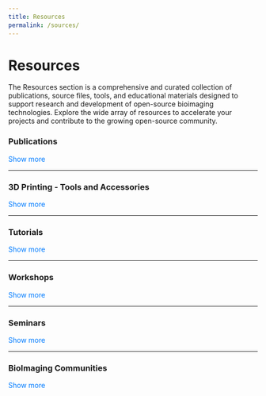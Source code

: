 ```yaml
---
title: Resources
permalink: /sources/
---
```


<script src="https://code.jquery.com/jquery-3.6.0.min.js"></script>
<script>
  $(document).ready(function() {
    $('.toggle-text').click(function() {
      var content = $(this).next('.content');
      content.slideToggle();

      if ($(this).text() === 'Show more') {
        $(this).text('Show less');
      } else {
        $(this).text('Show more');
      }
    });
  });
</script>


<style>
  .toggle-text {
    cursor: pointer;
    color: #007BFF; /* Default color */
    transition: color 0.3s ease; /* Smooth transition for color change */
  }

  .toggle-text:hover {
    color: #FF5733; /* Color when hovered */
  }
</style>

# **Resources**

The Resources section is a comprehensive and curated collection of publications, source files, tools, and educational materials designed to support research and development of open-source bioimaging technologies. Explore the wide array of resources to accelerate your projects and contribute to the growing open-source community.

### **Publications**

<p class="toggle-text">Show more</p>

<div class="content list" style="display: none;">
  
  <h4>2023</h4>
  <p>
    Open hardware: From DIY trend to global transformation in access to laboratory equipment. Wenzel T (2023). PLOS Biology 21(1): e3001931. (<a href="https://doi.org/10.1371/journal.pbio.3001931">Article</a>)
  </p>

  <h4>2022</h4>
  <p>
    Open Hardware in Science: The Benefits of Open Electronics. Oellermann, M., Price-Whelan, A. M., Diego, O., Seabra, R., Wenzel, T., Haley Pace Wilson, & Tanner, R. L. (2022). Integrative and Comparative Biology, Volume 62, Issue 4, October 2022, Pages 1061–1075. (<a href="https://doi.org/10.1093/icb/icac043">Article</a>)
  </p>

  <h4>2020</h4>
  <p>
    Standardisation of Practices in Open Source Hardware Bonvoisin, J., Molloy, J., Häuer, M., & Wenzel, T. (2020). Journal of Open Hardware, 4(1). (<a href="https://doi.org/10.5334/joh.22">Article</a>)
  </p>
</div>

<hr>

### **3D Printing - Tools and Accessories**
<p class="toggle-text">Show more</p>

<div class="content list" style="display: none;">

  <div class="content list" style="display: grid; grid-template-columns: repeat(3, 1fr); gap: 20px;">
    <!-- Thingiverse Designs -->
    <div class="list-item" style="text-align: center;">
      <a href="https://www.thingiverse.com/libre-hub/designs" target="_blank">
        <img src="/images/thingiverse-thumbnail.png" alt="Thingiverse Designs" style="width: 150px; height: 200px;">
      </a>
      <p class="list-post-title">
        <a href="https://www.thingiverse.com/libre-hub/designs" target="_blank">Designs on Thingiverse</a>
      </p>
    </div>
    <!-- Printables Designs -->
    <div class="list-item" style="text-align: center;">
      <a href="https://www.printables.com/de/@WenzelLab" target="_blank">
        <img src="/images/printables-thumbnail.png" alt="Printables Designs" style="width: 150px; height: 200px;">
      </a>
      <p class="list-post-title">
        <a href="https://www.printables.com/de/@WenzelLab" target="_blank">Designs on Printables</a>
      </p>
    </div>
  </div>

</div>

<hr>

### **Tutorials**

<p class="toggle-text">Show more</p>

<div class="content list" style="display: none;">
  <div style="display: grid; grid-template-columns: repeat(2, 1fr); gap: 20px;">
  
  <!-- Row 1, Column 1 -->
  <iframe width="100%" height="200" src="https://www.youtube.com/embed/nc4b_7pL66U" frameborder="0" allow="accelerometer; autoplay; clipboard-write; encrypted-media; gyroscope; picture-in-picture" allowfullscreen></iframe>

  <!-- Row 1, Column 2 -->  
  <iframe width="100%" height="200" src="https://www.youtube.com/embed/0zF3DSOCBSA" frameborder="0" allow="accelerometer; autoplay; clipboard-write; encrypted-media; gyroscope; picture-in-picture" allowfullscreen></iframe>

  <!-- Row 2, Column 1 -->
  <iframe width="100%" height="200" src="https://www.youtube.com/embed/22zVn0-YkIY" frameborder="0" allow="accelerometer; autoplay; clipboard-write; encrypted-media; gyroscope; picture-in-picture" allowfullscreen></iframe>

  <!-- Row 2, Column 2 -->
  <iframe width="100%" height="200" src="https://www.youtube.com/embed/Hgo2NIhxlEY" frameborder="0" allow="accelerometer; autoplay; clipboard-write; encrypted-media; gyroscope; picture-in-picture" allowfullscreen></iframe>

  <!-- Row 3, Column 1 -->
  <iframe width="100%" height="200" src="https://www.youtube.com/embed/fFFRetXSQK0" frameborder="0" allow="accelerometer; autoplay; clipboard-write; encrypted-media; gyroscope; picture-in-picture" allowfullscreen></iframe>

  </div>
</div>

<hr>

### **Workshops**

<p class="toggle-text">Show more</p>

<div class="content list" style="display: none;">
  <div class="content list" style="display: grid; grid-template-columns: repeat(3, 1fr); gap: 20px;">
    {% for post in site.posts %}
      {% if post.categories contains 'workshop' %}
      <div class="list-item" style="text-align: center;">
        <a href="{{ post.docu }}" target="_blank">
          <!-- Assuming each post has an image thumbnail -->
          <img src="/{% if post.header-img %}{{ post.header-img }}{% else %}{{ site.header-img }}{% endif %}" alt="{{ post.title }}" alt="{{ post.title }}" style="width: 100%; height: auto; max-width: 250px;">
        </a>
        <p class="list-post-title">
          <a href="{{ post.docu }}" target="_blank">{{ post.title }}</a><br>
          <small>{{ post.date | date: "%m/%d/%y" }}</small>
        </p>
      </div>
      {% endif %}
    {% endfor %}
  </div>
</div>

<hr>

### **Seminars**

<p class="toggle-text">Show more</p>

<div class="content list" style="display: none;">
  <div class="content list" style="display: grid; grid-template-columns: repeat(3, 1fr); gap: 20px;">
    {% for post in site.posts %}
      {% if post.categories contains 'seminar' %}
      <div class="list-item" style="text-align: center;">
        <a href="{{ post.video }}" target="_blank">
          <!-- Assuming each post has an image thumbnail -->
          <img src="/{% if post.header-img %}{{ post.header-img }}{% else %}{{ site.header-img }}{% endif %}" alt="{{ post.title }}" style="width: 100%; height: auto; max-width: 250px;">
        </a>
        <p class="list-post-title">
          <a href="{{ post.video }}" target="_blank">{{ post.title }}</a><br>
          <small>{{ post.date | date: "%m/%d/%y" }}</small>
        </p>
      </div>
      {% endif %}
    {% endfor %}
  </div>
</div>

<hr>

### **BioImaging Communities**

<p class="toggle-text">Show more</p>

<div class="content list" style="display: none;">
  
  <p>
    Global BioImaging Network (<a href="https://globalbioimaging.org/">Website</a>)
  </p>

  <p>
   BioImaging North America (<a href="https://www.bioimagingnorthamerica.org/">Website</a>)
  </p>

  <p>
   Latin America BioImaging (<a href="https://labi.lat/">Website</a>)
  </p>

  <p>
   African BioImaging Consortium (<a href="https://www.africanbioimaging.org/">Website</a>)
  </p>

  <p>
   Focal Plane Network (<a href="https://focalplane.biologists.com/">Website</a>)
  </p>

  <p>
   Scientific Community Image Forum (<a href="https://forum.image.sc/">Website</a>)
  </p>

</div>


<!--  
### **Other resources**
[GitBuilding for Beginners](https://librehub.github.io/gitbuilding-for-beginners/) - User guide to implement and deploy a GitBuilding website.
-->